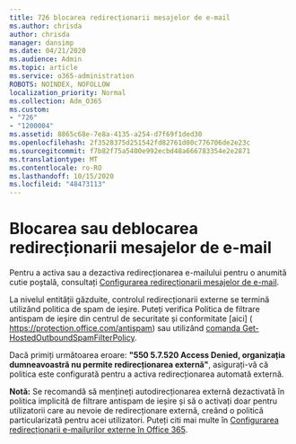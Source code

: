 ```yaml
---
title: 726 blocarea redirecționarii mesajelor de e-mail
ms.author: chrisda
author: chrisda
manager: dansimp
ms.date: 04/21/2020
ms.audience: Admin
ms.topic: article
ms.service: o365-administration
ROBOTS: NOINDEX, NOFOLLOW
localization_priority: Normal
ms.collection: Adm_O365
ms.custom:
- "726"
- "1200004"
ms.assetid: 8865c68e-7e8a-4135-a254-d7f69f1ded30
ms.openlocfilehash: 2f3528375d251542fd82761d00c776706de2e23c
ms.sourcegitcommit: f7b82f75a5400e992ecbd48a666783354e2e2871
ms.translationtype: MT
ms.contentlocale: ro-RO
ms.lasthandoff: 10/15/2020
ms.locfileid: "48473113"
---
```

# <a name="blocking-or-unblocking-email-forwarding"></a>Blocarea sau deblocarea redirecționarii mesajelor de e-mail

Pentru a activa sau a dezactiva redirecționarea e-mailului pentru o anumită cutie poștală, consultați [Configurarea redirecționarii mesajelor de e-mail](https://docs.microsoft.com/microsoft-365/admin/email/configure-email-forwarding).

La nivelul entității găzduite, controlul redirecționarii externe se termină utilizând politica de spam de ieșire. Puteți verifica Politica de filtrare antispam de ieșire din centrul de securitate și conformitate [aici] ( https://protection.office.com/antispam) sau utilizând [comanda Get-HostedOutboundSpamFilterPolicy](https://docs.microsoft.com/powershell/module/exchange/get-hostedoutboundspamfilterpolicy).

Dacă primiți următoarea eroare: **"550 5.7.520 Access Denied, organizația dumneavoastră nu permite redirecționarea externă"**, asigurați-vă că politica este configurată pentru a activa redirecționarea automată externă.

**Notă:** Se recomandă să mențineți autodirecționarea externă dezactivată în politica implicită de filtrare antispam de ieșire și să o activați doar pentru utilizatorii care au nevoie de redirecționare externă, creând o politică particularizată pentru acei utilizatori. Puteți citi mai multe în [Configurarea redirecționarii e-mailurilor externe în Office 365](https://docs.microsoft.com/microsoft-365/security/office-365-security/external-email-forwarding).